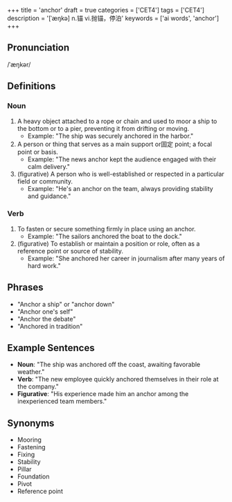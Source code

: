 +++
title = 'anchor'
draft = true
categories = ['CET4']
tags = ['CET4']
description = '[ˈæŋkə] n.锚 vi.抛锚，停泊'
keywords = ['ai words', 'anchor']
+++

## Pronunciation
/ˈæŋkər/

## Definitions
### Noun
1. A heavy object attached to a rope or chain and used to moor a ship to the bottom or to a pier, preventing it from drifting or moving.
   - Example: "The ship was securely anchored in the harbor."
2. A person or thing that serves as a main support or固定 point; a focal point or basis.
   - Example: "The news anchor kept the audience engaged with their calm delivery."
3. (figurative) A person who is well-established or respected in a particular field or community.
   - Example: "He's an anchor on the team, always providing stability and guidance."

### Verb
1. To fasten or secure something firmly in place using an anchor.
   - Example: "The sailors anchored the boat to the dock."
2. (figurative) To establish or maintain a position or role, often as a reference point or source of stability.
   - Example: "She anchored her career in journalism after many years of hard work."

## Phrases
- "Anchor a ship" or "anchor down"
- "Anchor one's self"
- "Anchor the debate"
- "Anchored in tradition"

## Example Sentences
- **Noun**: "The ship was anchored off the coast, awaiting favorable weather."
- **Verb**: "The new employee quickly anchored themselves in their role at the company."
- **Figurative**: "His experience made him an anchor among the inexperienced team members."

## Synonyms
- Mooring
- Fastening
- Fixing
- Stability
- Pillar
- Foundation
- Pivot
- Reference point
